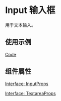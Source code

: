 # Input 输入框

用于文本输入。

## 使用示例

[Code](./demo/index.tsx)

## 组件属性

[Interface: InputProps](./Input.tsx)

[Interface: TextareaProps](./Textarea.tsx)

